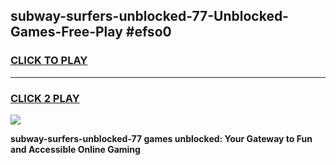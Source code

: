 
## subway-surfers-unblocked-77-Unblocked-Games-Free-Play #efso0
<h3>
<a href="https://us.freeplayer.one?title=subway-surfers-unblocked-77&ref=9M">CLICK TO PLAY</a></h3>
<hr>

<h3>
<a href="https://us.freeplayer.one?title=subway-surfers-unblocked-77&ref=9M">CLICK 2 PLAY</a>
  
</h3>

<a href="https://us.freeplayer.one?title=subway-surfers-unblocked-77&ref=9M"><img src="https://clearcache.store/games.png"></a>


**subway-surfers-unblocked-77 games unblocked: Your Gateway to Fun and Accessible Online Gaming**
